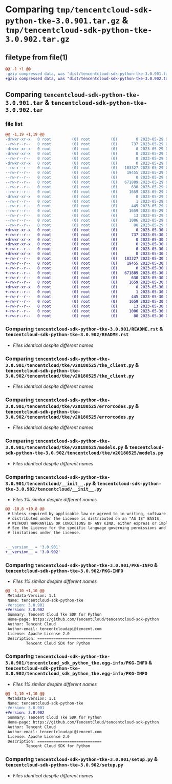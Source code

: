# Comparing `tmp/tencentcloud-sdk-python-tke-3.0.901.tar.gz` & `tmp/tencentcloud-sdk-python-tke-3.0.902.tar.gz`

## filetype from file(1)

```diff
@@ -1 +1 @@
-gzip compressed data, was "dist/tencentcloud-sdk-python-tke-3.0.901.tar", last modified: Mon May 29 02:39:23 2023, max compression
+gzip compressed data, was "dist/tencentcloud-sdk-python-tke-3.0.902.tar", last modified: Tue May 30 00:35:15 2023, max compression
```

## Comparing `tencentcloud-sdk-python-tke-3.0.901.tar` & `tencentcloud-sdk-python-tke-3.0.902.tar`

### file list

```diff
@@ -1,19 +1,19 @@
-drwxr-xr-x   0 root         (0) root         (0)        0 2023-05-29 02:39:23.000000 tencentcloud-sdk-python-tke-3.0.901/
--rw-r--r--   0 root         (0) root         (0)      737 2023-05-29 02:39:23.000000 tencentcloud-sdk-python-tke-3.0.901/README.rst
-drwxr-xr-x   0 root         (0) root         (0)        0 2023-05-29 02:39:23.000000 tencentcloud-sdk-python-tke-3.0.901/tencentcloud/
-drwxr-xr-x   0 root         (0) root         (0)        0 2023-05-29 02:39:23.000000 tencentcloud-sdk-python-tke-3.0.901/tencentcloud/tke/
--rw-r--r--   0 root         (0) root         (0)        0 2023-05-29 02:39:23.000000 tencentcloud-sdk-python-tke-3.0.901/tencentcloud/tke/__init__.py
-drwxr-xr-x   0 root         (0) root         (0)        0 2023-05-29 02:39:23.000000 tencentcloud-sdk-python-tke-3.0.901/tencentcloud/tke/v20180525/
--rw-r--r--   0 root         (0) root         (0)   183327 2023-05-29 02:39:23.000000 tencentcloud-sdk-python-tke-3.0.901/tencentcloud/tke/v20180525/tke_client.py
--rw-r--r--   0 root         (0) root         (0)    19455 2023-05-29 02:39:23.000000 tencentcloud-sdk-python-tke-3.0.901/tencentcloud/tke/v20180525/errorcodes.py
--rw-r--r--   0 root         (0) root         (0)        0 2023-05-29 02:39:23.000000 tencentcloud-sdk-python-tke-3.0.901/tencentcloud/tke/v20180525/__init__.py
--rw-r--r--   0 root         (0) root         (0)   671889 2023-05-29 02:39:23.000000 tencentcloud-sdk-python-tke-3.0.901/tencentcloud/tke/v20180525/models.py
--rw-r--r--   0 root         (0) root         (0)      630 2023-05-29 02:39:23.000000 tencentcloud-sdk-python-tke-3.0.901/tencentcloud/__init__.py
--rw-r--r--   0 root         (0) root         (0)     1659 2023-05-29 02:39:23.000000 tencentcloud-sdk-python-tke-3.0.901/PKG-INFO
-drwxr-xr-x   0 root         (0) root         (0)        0 2023-05-29 02:39:23.000000 tencentcloud-sdk-python-tke-3.0.901/tencentcloud_sdk_python_tke.egg-info/
--rw-r--r--   0 root         (0) root         (0)        1 2023-05-29 02:39:23.000000 tencentcloud-sdk-python-tke-3.0.901/tencentcloud_sdk_python_tke.egg-info/dependency_links.txt
--rw-r--r--   0 root         (0) root         (0)      445 2023-05-29 02:39:23.000000 tencentcloud-sdk-python-tke-3.0.901/tencentcloud_sdk_python_tke.egg-info/SOURCES.txt
--rw-r--r--   0 root         (0) root         (0)     1659 2023-05-29 02:39:23.000000 tencentcloud-sdk-python-tke-3.0.901/tencentcloud_sdk_python_tke.egg-info/PKG-INFO
--rw-r--r--   0 root         (0) root         (0)       13 2023-05-29 02:39:23.000000 tencentcloud-sdk-python-tke-3.0.901/tencentcloud_sdk_python_tke.egg-info/top_level.txt
--rw-r--r--   0 root         (0) root         (0)     1006 2023-05-29 02:39:23.000000 tencentcloud-sdk-python-tke-3.0.901/setup.py
--rw-r--r--   0 root         (0) root         (0)       88 2023-05-29 02:39:23.000000 tencentcloud-sdk-python-tke-3.0.901/setup.cfg
+drwxr-xr-x   0 root         (0) root         (0)        0 2023-05-30 00:35:15.000000 tencentcloud-sdk-python-tke-3.0.902/
+-rw-r--r--   0 root         (0) root         (0)      737 2023-05-30 00:35:15.000000 tencentcloud-sdk-python-tke-3.0.902/README.rst
+drwxr-xr-x   0 root         (0) root         (0)        0 2023-05-30 00:35:15.000000 tencentcloud-sdk-python-tke-3.0.902/tencentcloud/
+drwxr-xr-x   0 root         (0) root         (0)        0 2023-05-30 00:35:15.000000 tencentcloud-sdk-python-tke-3.0.902/tencentcloud/tke/
+-rw-r--r--   0 root         (0) root         (0)        0 2023-05-30 00:35:15.000000 tencentcloud-sdk-python-tke-3.0.902/tencentcloud/tke/__init__.py
+drwxr-xr-x   0 root         (0) root         (0)        0 2023-05-30 00:35:15.000000 tencentcloud-sdk-python-tke-3.0.902/tencentcloud/tke/v20180525/
+-rw-r--r--   0 root         (0) root         (0)   183327 2023-05-30 00:35:15.000000 tencentcloud-sdk-python-tke-3.0.902/tencentcloud/tke/v20180525/tke_client.py
+-rw-r--r--   0 root         (0) root         (0)    19455 2023-05-30 00:35:15.000000 tencentcloud-sdk-python-tke-3.0.902/tencentcloud/tke/v20180525/errorcodes.py
+-rw-r--r--   0 root         (0) root         (0)        0 2023-05-30 00:35:15.000000 tencentcloud-sdk-python-tke-3.0.902/tencentcloud/tke/v20180525/__init__.py
+-rw-r--r--   0 root         (0) root         (0)   671889 2023-05-30 00:35:15.000000 tencentcloud-sdk-python-tke-3.0.902/tencentcloud/tke/v20180525/models.py
+-rw-r--r--   0 root         (0) root         (0)      630 2023-05-30 00:35:15.000000 tencentcloud-sdk-python-tke-3.0.902/tencentcloud/__init__.py
+-rw-r--r--   0 root         (0) root         (0)     1659 2023-05-30 00:35:15.000000 tencentcloud-sdk-python-tke-3.0.902/PKG-INFO
+drwxr-xr-x   0 root         (0) root         (0)        0 2023-05-30 00:35:15.000000 tencentcloud-sdk-python-tke-3.0.902/tencentcloud_sdk_python_tke.egg-info/
+-rw-r--r--   0 root         (0) root         (0)        1 2023-05-30 00:35:15.000000 tencentcloud-sdk-python-tke-3.0.902/tencentcloud_sdk_python_tke.egg-info/dependency_links.txt
+-rw-r--r--   0 root         (0) root         (0)      445 2023-05-30 00:35:15.000000 tencentcloud-sdk-python-tke-3.0.902/tencentcloud_sdk_python_tke.egg-info/SOURCES.txt
+-rw-r--r--   0 root         (0) root         (0)     1659 2023-05-30 00:35:15.000000 tencentcloud-sdk-python-tke-3.0.902/tencentcloud_sdk_python_tke.egg-info/PKG-INFO
+-rw-r--r--   0 root         (0) root         (0)       13 2023-05-30 00:35:15.000000 tencentcloud-sdk-python-tke-3.0.902/tencentcloud_sdk_python_tke.egg-info/top_level.txt
+-rw-r--r--   0 root         (0) root         (0)     1006 2023-05-30 00:35:15.000000 tencentcloud-sdk-python-tke-3.0.902/setup.py
+-rw-r--r--   0 root         (0) root         (0)       88 2023-05-30 00:35:15.000000 tencentcloud-sdk-python-tke-3.0.902/setup.cfg
```

### Comparing `tencentcloud-sdk-python-tke-3.0.901/README.rst` & `tencentcloud-sdk-python-tke-3.0.902/README.rst`

 * *Files identical despite different names*

### Comparing `tencentcloud-sdk-python-tke-3.0.901/tencentcloud/tke/v20180525/tke_client.py` & `tencentcloud-sdk-python-tke-3.0.902/tencentcloud/tke/v20180525/tke_client.py`

 * *Files identical despite different names*

### Comparing `tencentcloud-sdk-python-tke-3.0.901/tencentcloud/tke/v20180525/errorcodes.py` & `tencentcloud-sdk-python-tke-3.0.902/tencentcloud/tke/v20180525/errorcodes.py`

 * *Files identical despite different names*

### Comparing `tencentcloud-sdk-python-tke-3.0.901/tencentcloud/tke/v20180525/models.py` & `tencentcloud-sdk-python-tke-3.0.902/tencentcloud/tke/v20180525/models.py`

 * *Files identical despite different names*

### Comparing `tencentcloud-sdk-python-tke-3.0.901/tencentcloud/__init__.py` & `tencentcloud-sdk-python-tke-3.0.902/tencentcloud/__init__.py`

 * *Files 1% similar despite different names*

```diff
@@ -10,8 +10,8 @@
 # Unless required by applicable law or agreed to in writing, software
 # distributed under the License is distributed on an "AS IS" BASIS,
 # WITHOUT WARRANTIES OR CONDITIONS OF ANY KIND, either express or implied.
 # See the License for the specific language governing permissions and
 # limitations under the License.
 
 
-__version__ = '3.0.901'
+__version__ = '3.0.902'
```

### Comparing `tencentcloud-sdk-python-tke-3.0.901/PKG-INFO` & `tencentcloud-sdk-python-tke-3.0.902/PKG-INFO`

 * *Files 1% similar despite different names*

```diff
@@ -1,10 +1,10 @@
 Metadata-Version: 1.1
 Name: tencentcloud-sdk-python-tke
-Version: 3.0.901
+Version: 3.0.902
 Summary: Tencent Cloud Tke SDK for Python
 Home-page: https://github.com/TencentCloud/tencentcloud-sdk-python
 Author: Tencent Cloud
 Author-email: tencentcloudapi@tencent.com
 License: Apache License 2.0
 Description: ============================
         Tencent Cloud SDK for Python
```

### Comparing `tencentcloud-sdk-python-tke-3.0.901/tencentcloud_sdk_python_tke.egg-info/PKG-INFO` & `tencentcloud-sdk-python-tke-3.0.902/tencentcloud_sdk_python_tke.egg-info/PKG-INFO`

 * *Files 1% similar despite different names*

```diff
@@ -1,10 +1,10 @@
 Metadata-Version: 1.1
 Name: tencentcloud-sdk-python-tke
-Version: 3.0.901
+Version: 3.0.902
 Summary: Tencent Cloud Tke SDK for Python
 Home-page: https://github.com/TencentCloud/tencentcloud-sdk-python
 Author: Tencent Cloud
 Author-email: tencentcloudapi@tencent.com
 License: Apache License 2.0
 Description: ============================
         Tencent Cloud SDK for Python
```

### Comparing `tencentcloud-sdk-python-tke-3.0.901/setup.py` & `tencentcloud-sdk-python-tke-3.0.902/setup.py`

 * *Files identical despite different names*

